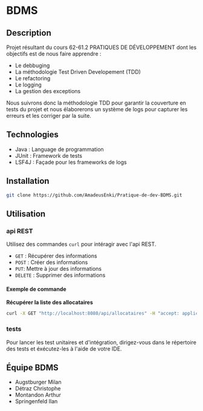# BDMS

## Description

Projet résultant du cours 62-61.2 PRATIQUES DE DÉVELOPPEMENT dont les objectifs est de nous faire apprendre :
- Le debbuging
- La méthodologie Test Driven Developement (TDD)
- Le refactoring
- Le logging
- La gestion des exceptions

Nous suivrons donc la méthodologie TDD pour garantir la couverture en tests du projet et nous élaborerons un système de logs pour capturer les erreurs et les corriger par la suite.

## Technologies

- Java : Language de programmation
- JUnit : Framework de tests
- LSF4J : Façade pour les frameworks de logs

## Installation

```sh
git clone https://github.com/AmadeusEnki/Pratique-de-dev-BDMS.git
```

## Utilisation
### api REST
Utilisez des commandes `curl` pour intéragir avec l'api REST.
- `GET` : Récupérer des informations
- `POST` : Créer des informations
- `PUT`: Mettre à jour des informations
- `DELETE` : Supprimer des informations

#### Exemple de commande

**Récupérer la liste des allocataires**

```sh
curl -X GET "http://localhost:8080/api/allocataires" -H "accept: application/json"
```

### tests
Pour lancer les test unitaires et d'intégration, dirigez-vous dans le répertoire des tests et éxécutez-les à l'aide de votre IDE.

## Équipe BDMS

- Augstburger Milan
- Détraz Christophe
- Montandon Arthur
- Springenfeld Ilan
